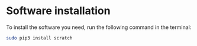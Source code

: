 # Software installation

To install the software you need, run the following command in the terminal:

```bash
sudo pip3 install scratch
```
